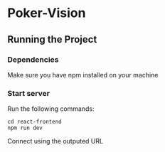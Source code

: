 # Poker-Vision
## Running the Project
### Dependencies
Make sure you have npm installed on your machine
### Start server
Run the following commands:
```
cd react-frontend
npm run dev
```
Connect using the outputed URL
